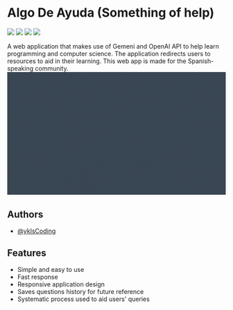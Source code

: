 # Algo De Ayuda (Something of help)

![](https://img.shields.io/badge/Vue%20js-35495E?style=for-the-badge&logo=vuedotjs&logoColor=4FC08D) ![](https://img.shields.io/badge/Node%20js-339933?style=for-the-badge&logo=nodedotjs&logoColor=white)
![](https://img.shields.io/badge/Gemini-8E75B2?style=for-the-badge&logo=googlebard&logoColor=fff)
![](https://img.shields.io/badge/ChatGPT-74aa9c?style=for-the-badge&logo=openai&logoColor=white)

A web application that makes use of Gemeni and OpenAI API to help learn programming and computer science. The application redirects users to resources to aid in their learning. This web app is made for the Spanish-speaking community.
![](https://github.com/ykIsCoding/AlgoDeAyuda/blob/main/frontend/algodeayuda-web/src/assets/Algo%20De%20Ayuda.gif)





## Authors

- [@ykIsCoding](https://www.github.com/ykIsCoding)


## Features

- Simple and easy to use
- Fast response
- Responsive application design
- Saves questions history for future reference
- Systematic process used to aid users' queries

